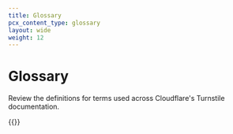 ```yaml
---
title: Glossary
pcx_content_type: glossary
layout: wide
weight: 12
---
```


# Glossary

Review the definitions for terms used across Cloudflare's Turnstile documentation.

{{<glossary product="Turnstile">}}
